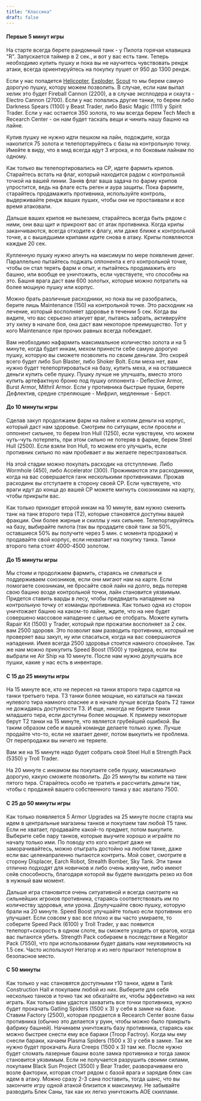 ```yaml
---
title: "Классика"
draft: false
---
```


#### Первые 5 минут игры
На старте всегда берете рандомный танк - у Пилота горячая клавишка "R". Запускается таймер в 2 сек., и вот у вас есть танк. Теперь необходимо купить пушку и пока вы не научитесь чувствовать рендж атаки, всегда ориентируйтесь на покупку пушет от 950 до 1300 рендж. 

Если у нас попадется [Helicopter](/Танки/Helicopter), [Exploder](/Танки/Exploder), [Scout](/Танки/Scout) то мы берем самую дорогую пушку, котору можем позволить. В случае, если нам выпал хелик это будет Fireball Cannon (2200), а в случае эксплодера и скаута - Electro Cannon (2700). Если у нас попались другие танки, то берем либо Darkness Spears (1100) у Beast Trader, либо Basic Magic (1111) у Spirit Trader. Если у нас остается 350 золота, то мы всегда берем Tech Mech в Recearch Center - он нам будет таскать вещи и чинить нашу башню на лайне.

Купив пушку не нужно идти пешком на лайн, подождите, когда накопится 75 золота и телепортируйтесь с базы на контрольную точку. Имейте в виду, что в мид всегда идут 3 игрока, и по боковым лайнам по одному.

Как только вы телепортировались на CP, идете фармить крипов. Старайтесь встать на флаг, который находится радом с контрольной точкой на вашей линии. Заняв флаг ваша задача по фарму крипов упростится, ведь на флаге есть реген и аура защиты. Пока фармите, старайтесь продамажить противника, используйте контроль, выдерживайте рендж ваших пуших, чтобы они не простаивали и все время атаковали.

Дальше ваших крипов не вылезаем, старайтесь всегда быть рядом с ними, они ваш щит и прикроют вас от атак противника. Когда крипы заканчиваются, всегда отходите к флагу, или даже ближе к контрольной точке, а с вышедшими крипами идите снова в атаку. Крипы появляются каждые 20 сек.

Купленную пушку нужно апнуть на максимум по мере появления денег. Параллельно пытайтесь поджать оппонента к его контрольной точке, чтобы он стал терять фарм и опыт, и пытайтесь продамажить его башню, или вообще ее уничтожить, если чувствуете, что способны на это. Башня врага даст вам 600 золотых, которые можно потратить на более мощную пушку или корпус.

Можно брать различные расходники, но пока вы не разобрались, берите лишь Maintenance (150) на контрольной точке. Это расходник на лечение, который восполняет здоровье в течении 5 сек. Когда вы видите, что вас серьезно атакует враг, пытаясь забрать, активируйте эту хилку в начале боя, она даст вам некоторое преимущество. Тот у кого Maintenance при прочих равных всегда побеждает.

Вам необходимо нафармить максимальное количество золота и на 5 минуте, когда будет инкам, мехом принести себе самую дорогую пушку, которую вы сможете позволить по своим деньгам. Это скорей всего будет либо Sun Blaster, либо Shoker Bolt. Если меха нет, вам нужно будет телепортироваться на базу, купить меха, и на оставшиеся деньги купить себе пушку. Пушку лучше не улучшать, вместо этого купить артефактную броню под пушку оппонента - Deflective Armor, Burst Armor, Mithril Armor. Если у противника быстрые пушки, берете Дефлектив, средне стреляющие - Мифрил, медленные - Берст.

#### До 10 минуты игры
Сделав закуп продолжаем фарм на лайне и копим деньги на корпус, который даст нам здоровье. Смотрим по ситуации, если просели и оппонент сильнее, то берем Iron Hull (1250), если чувствуем, что можем чуть-чуть потерпеть, при этом сильно не потеряв в фарме, берем Steel Hull (2500). Если взяли Iron Hull, то можем его улучшить, если противник сильно по нам пробивает и вы желаете перестраховаться. 

На этой стадии можно покупать расходик на отступление. Либо Wormhole (450), либо Accelerator (300). Прожимаются эти расходиники, когда на вас совершается ганк несколькими противниками. Прожав расходинк вы отступаете в сторону своей CP. Если чувствуете, что враги идут до конца до вашей CP можете мигнуть союзниками на карту, чтобы прикрыти вас.

Как только приходит второй инкам на 10 минуте, вам нужно сменить танк на танк второго тира (Т2), которые становятся доступны вашей фракции. Они более жирные и скиллы у них сильнее. Телепортируйтесь на базу, выбирайте пилота (так вы продадите свой танк за 50%, оставшиеся 50% вы получите через 5 мин. с момента продажи) и продавайте свой корпус, если нехватает на покупку танка. Танки второго типа стоят 4000-4500 золотом.

#### До 15 минуты игры
Мы стоим и продолжаем фармить, стараясь не сливаться и поддерживаем союзников, если они мигают нам на карте. Если помогаете союзникам, не бросайте свой лайн на долго, ведь потеряв свою башню возде контрольной точки, лайн становится уязвимым. Придется ставить варды в лесу, чтобы предвидеть нападение на контрольную точку от команды противника. Как только одна из сторон уничтожает башню на каком-то лайне, ждите, что на нее будет совершено массовое нападение с целью ее отобрать. Можете купить Rapair Kit (1500) у Trader, который при прожатии восполняет за 2 сек. вам 2500 здоровя. Это позволит вам разводить противника, который не проверяет ваш закуп, ну или спасаться, когда на вас совершаются нападения. Имея всегда 2500 здоровья стоится намного спокойнее. Так же нам можно прикупить Speed Boost (1500) у трейдера, если вы выбрали не Air Ship на 10 минуте. После нам нужно доулучшать все пушки, какие у нас есть в инвентаре.

#### С 15 до 25 минуты игры
На 15 минуте все, кто не пересел на танки второго тира садятся на танки третьего тира. Т3 танки более мощные, но кататься на танках нулевого тира намного опаснее и в начале лучше всегда брать Т2 танки не дожидаясь доступности Т3. И еще, никогда не берите танки младшего тира, если доступны более мощные. К примеру некоторые берут Т2 танки на 15 минуте, что является грубейшей ошибкой. Вы таким образом себе и вашей команде делаете только хуже. Лучше продайте что-то, если не хватает денег, потом выкупить не проблема. От перепродажи вы ничего не теряете.

Вам же на 15 минуте надо будет собрать свой Steel Hull в Strength Pack (5350) у Troll Trader.

На 20 минуте с инкамом вы покупаете себе пушку, максимально дорогую, какую сможете позволить. До 25 минуты вы копите на танк пятого тира. Старайтесь особо не тратить и рассчитать деньги так, чтобы с продажей вашего собственного танка у вас хватало 7500.

#### С 25 до 50 минуты игры
Как только появляется 5 Armor Upgrades на 25 минуте после старта мы идем в центральные магазины танков и покупаем там любой T5 танк. Если не хватает, продавайте какой-то предмет, потом выкупите. Выберите себе пару танков, которые выучите хорошо и играйте по началу только ими. По поводу кто кого контрит даже не заморачивайтесь, можно отыграть достойно на любом танке, даже если вас целенапраленно пытаются контрить. Мой совет, смотрите в сторону Displacer, Earch Robot, Strealth Bomber, Sky Tank. Эти танки отлично подходят для новичков и либо очень живучие, либо имеют сейв способность, благодаря которой вы будете выходить резко из боя в нужный вам момент.

Дальше игра становится очень ситуативной и всегда смотрите на сильнейших игроков противника, стараясь соответствовать им по количеству здоровья, или урона. Доулучшайте свою пушку, которую брали на 20 минуте. Speed Boost улучшайте только если противник его улучшает. Если совсем у вас все плохо и вы часто умираете, то соберите Speed Pack (6100) у Troll Trader, у вас появится телепорт+скорость в одном слоте, вы сможете уходить от врагов, когда вас пытаются убить. Strength Pack собираем в последствии в Negator Pack (7550), что при использовании будет давать нам неуязвимость на 1.5 сек. Часто используют Негатор и из него прыгают телепортом в безопасное место.

#### С 50 минуты
Как только у нас становятся доступными т10 танки, идем в Tank Construction Hall и покупаем любой из них. Выберите для себя несколько танков и точно так же обкатайте их, чтобы эффективно на них играть. Как только вам удастся захватить все точки противника, нужно будет прокачать Gatling Spiders (1500 x 3) у себя в замке на базе. Ставим Factory (2500), которая продается в Recearch Center возле базы противника (обычно это делается у руин, чтобы можно было прикрыть фабрику башней). Начинаем уничтожать базу противника, стараясь как можно быстрее снести ему все бараки (Troop Factroy). Когда мы ему снесли бараки, качаем Plasma Spiders (1500 x 3) у себя в замке. Так же нужно будет прокачать Aura Creeps (1500 x 3) там же. После нужно будет сломать лазерные башни возле замка противника и тогда замок становится уязвимым. Если не получается разрушить своими силами, покупаем Black Sun Project (3500) у Bear Trader, разворачиваем его возле факторки, которая стоит рядом с базой врага и зарядив блек сан идем в атаку. Можно сразу 2-3 сана поставить, тогда шанс, что вы закончите игру одной атакой близится к максимуму. Не забывайте разводить Блек Саны, так как их легко уничтожить АОЕ скиллами.

